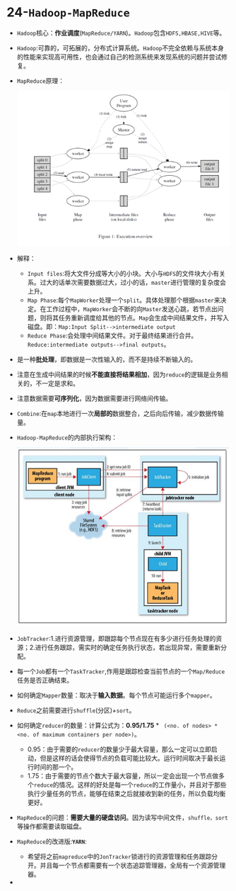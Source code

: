 # 24-`Hadoop-MapReduce`

- `Hadoop`核心：**作业调度**(`MapReduce/YARN`)。`Hadoop`包含`HDFS,HBASE,HIVE`等。

- `Hadoop`:可靠的，可拓展的，分布式计算系统。`Hadoop`不完全依赖与系统本身的性能来实现高可用性，也会通过自己的检测系统来发现系统的问题并尝试修复。

- `MapReduce`原理：

  ![1.png](./24_1.png)

- 解释：

  - `Input files`:将大文件分成等大小的小块。大小与`HDFS`的文件块大小有关系。过大的话单次需要数据过大，过小的话，`master`进行管理的复杂度会上升。
  - `Map Phase`:每个`MapWorker`处理一个`split`。具体处理那个根据`master`来决定。在工作过程中，`MapWorker`会不断的向`Master`发送心跳，若节点出问题，则将其任务重新调度给其他的节点。`Map`会生成中间结果文件，并写入磁盘。即：`Map:Input Split-->intermediate output`
  - `Reduce Phase`:会处理中间结果文件。对于最终结果进行合并。`Reduce:intermediate outputs-->final outputs`。

- 是一种**批处理**，即数据是一次性输入的，而不是持续不断输入的。

- 注意在生成中间结果的时候**不能直接将结果相加**，因为`reduce`的逻辑是业务相关的，不一定是求和。

- 注意数据需要**可序列化**，因为数据需要进行网络间传输。

- `Combine`:在`map`本地进行一次**局部的**数据整合，之后向后传输，减少数据传输量。

- `Hadoop-MapReduce`的内部执行架构：

  ![2.png](./24_2.png)

- `JobTracker`:1.进行资源管理，即跟踪每个节点现在有多少进行任务处理的资源；2.进行任务跟踪，需实时的确定任务执行状态，若出现异常，需要重新分配。

- 每一个`Job`都有一个`TaskTracker`,作用是跟踪检查当前节点的一个`Map/Reduce`任务是否正确结束。

- 如何确定`Mapper`数量：取决于**输入数据**。每个节点可能运行多个`mapper`。

- `Reduce`之前需要进行`shuffle`(分区)+`sort`。

- 如何确定`reducer`的数量：计算公式为：**0.95/1.75** * ` (<no. of nodes> * <no. of maximum containers per node>)`。

  - 0.95：由于需要的`reducer`的数量少于最大容量，那么一定可以立即启动，但是这样的话会使得节点的负载可能比较大。运行时间取决于最长运行时间的那一个。
  - 1.75：由于需要的节点个数大于最大容量，所以一定会出现一个节点做多个`reduce`的情况。这样的好处是每一个`reduce`的工作量小，并且对于那些执行少量任务的节点，能够在结束之后就接收到新的任务，所以负载均衡更好。

- `MapReduce`的问题：**需要大量的硬盘访问**。因为读写中间文件，`shuffle，sort`等操作都需要读取磁盘。

- `MapReduce`的改进版:**`YARN`**:

  - 希望将之前`mapreduce`中的`JonTracker`锁进行的资源管理和任务跟踪分开。并且每一个节点都需要有一个状态追踪管理器，全局有一个资源管理器。

- 